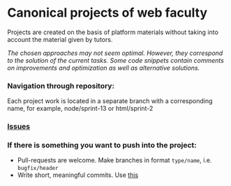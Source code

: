 # Canonical projects of web faculty

Projects are created on the basis of platform materials without taking into account the material given by tutors.

*The chosen approaches may not seem optimal. However, they correspond to the solution of the current tasks.
Some code snippets contain comments on improvements and optimization as well as alternative solutions.*

### Navigation through repository:
Each project work is located in a separate branch with a corresponding name, for example, node/sprint-13 or html/sprint-2

### [Issues](https://gitlab.com/pcr-web/web-canonicals_en/-/issues)

### If there is something you want to push into the project:
* Pull-requests are welcome. Make branches in format `type/name`, i.e. `bugfix/header`
* Write short, meaningful commits. Use [this](https://www.conventionalcommits.org/ru/v1.0.0-beta.4/)
